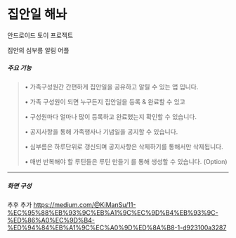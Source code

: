 # 집안일 해놔
안드로이드 토이 프로젝트

집안의 심부름 알림 어플

##### 주요 기능 
  
  
> • 가족구성원간 간편하게 집안일을 공유하고 알릴 수 있는 앱 입니다.
> 
> • 가족 구성원이 되면 누구든지 집안일을 등록 & 완료할 수 있고
> 
> • 구성원마다 얼마나 많이 등록하고 완료했는지 확인할 수 있습니다.
> 
> • 공지사항을 통해 가족행사나 기념일을 공지할 수 있습니다.
> 
> • 심부름은 하루단위로 갱신되며 공지사항은 삭제하기를 통해서만 삭제됩니다.
> 
> • 매번 반복해야 할 루틴들은 루틴 만들기 를 통해 생성할 수 있습니다. (Option)

---

##### 화면 구성

추후 추가
https://medium.com/@KiManSu/11-%EC%95%88%EB%93%9C%EB%A1%9C%EC%9D%B4%EB%93%9C-%ED%86%A0%EC%9D%B4-%ED%94%84%EB%A1%9C%EC%A0%9D%ED%8A%B8-1-d923100a3287

